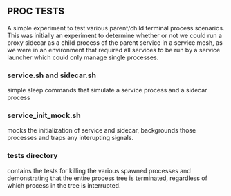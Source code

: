 ## PROC TESTS

A simple experiment to test various parent/child terminal process scenarios.  This was initially an experiment
to determine whether or not we could run a proxy sidecar as a child process of the parent service in a service mesh, as 
we were in an environment that required all services to be run by a service launcher which could only manage single processes.

### service.sh and sidecar.sh

simple sleep commands that simulate a service process and a sidecar process

### service_init_mock.sh

mocks the initialization of service and sidecar, backgrounds those processes and traps any interupting signals.

### tests directory

contains the tests for killing the various spawned processes and demonstrating that the entire process tree is terminated, regardless of which process in the tree is interrupted.

